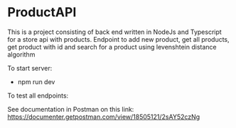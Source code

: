 # ProductAPI

This is a project consisting of back end written in NodeJs and Typescript for a store api with products.
Endpoint to add new product, get all products, get product with id and search for a product using levenshtein distance algorithm

To start server:

- npm run dev

To test all endpoints:
 
See documentation in Postman on this link:  https://documenter.getpostman.com/view/18505121/2sAY52czNg 